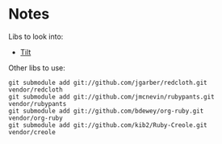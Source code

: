 # Notes
Libs to look into:

 * [Tilt](https://github.com/rtomayko/tilt)

Other libs to use:

    git submodule add git://github.com/jgarber/redcloth.git       vendor/redcloth
    git submodule add git://github.com/jmcnevin/rubypants.git     vendor/rubypants
    git submodule add git://github.com/bdewey/org-ruby.git        vendor/org-ruby
    git submodule add git://github.com/kib2/Ruby-Creole.git       vendor/creole